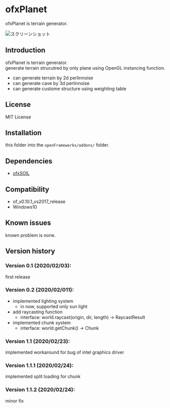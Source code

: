ofxPlanet
=====================================

ofxPlanet is terrain generator.

![スクリーンショット](mov.gif)

Introduction
------------
ofxPlanet is terrain generator.  
generate terrain strucutred by only plane using OpenGL instancing function.  
* can generate terrain by 2d perlinnoise
* can generate cave by 3d perlinnoise
* can generate custome structure using weighting table

License
-------
MIT License

Installation
------------
this folder into the `openFrameworks/addons/` folder.

Dependencies
------------
* [ofxSOIL](https://github.com/desktopgame/ofxSOIL)

Compatibility
------------
* of_v0.10.1_vs2017_release
* Windows10

Known issues
------------
known problem is none.

Version history
------------

### Version 0.1 (2020/02/03):
first release

### Version 0.2 (2020/02/011):
* implemented lighting system
  * in now, supported only sun light
* add raycasting function
  * interface: world.raycast(origin, dir, length) -> RaycastResult
* implemented chunk system
  * interface: world.getChunk() -> Chunk

### Version 1.1 (2020/02/23):
implemented workaround for bug of intel graphics driver

### Version 1.1.1 (2020/02/24):
implemented split loading for chunk

### Version 1.1.2 (2020/02/24):
minor fix